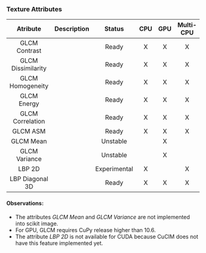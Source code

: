 ### Texture Attributes

|       **Atribute**        | **Description** |  **Status**  | **CPU** | **GPU** | **Multi-CPU** | **Multi-GPU** |
|:-------------------------:|:---------------:|:------------:|:-------:|:-------:|:-------------:|:-------------:|
|      GLCM Contrast        |                 |     Ready    |    X    |    X    |       X       |       X       |
|    GLCM Dissimilarity     |                 |     Ready    |    X    |    X    |       X       |       X       |
|     GLCM Homogeneity      |                 |     Ready    |    X    |    X    |       X       |       X       |
|       GLCM Energy         |                 |     Ready    |    X    |    X    |       X       |       X       |
|     GLCM Correlation      |                 |     Ready    |    X    |    X    |       X       |       X       |
|        GLCM ASM           |                 |     Ready    |    X    |    X    |       X       |       X       |
|        GLCM Mean          |                 |   Unstable   |         |    X    |               |       X       |
|      GLCM Variance        |                 |   Unstable   |         |    X    |               |       X       |
|         LBP 2D            |                 | Experimental |    X    |         |       X       |               |
|     LBP Diagonal 3D       |                 |     Ready    |    X    |    X    |       X       |       X       |

#### Observations:

* The attributes *GLCM Mean* and *GLCM Variance* are not implemented into scikit image.
* For GPU, GLCM requires CuPy release higher than 10.6.
* The attribute *LBP 2D* is not available for CUDA because CuCIM does not have this feature implemented yet.
